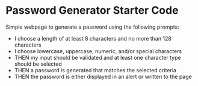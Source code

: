 # Password Generator Starter Code

Simple webpage to generate a password using the following prompts:

- I choose a length of at least 8 characters and no more than 128 characters
- I choose lowercase, uppercase, numeric, and/or special characters
- THEN my input should be validated and at least one character type should be selected
- THEN a password is generated that matches the selected criteria
- THEN the password is either displayed in an alert or written to the page
